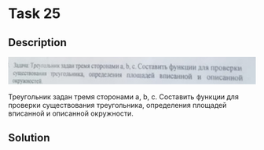# Task 25

## Description

![Description](25_description.png)

Треугольник задан тремя сторонами а, b, с. Составить функции для проверки существования треугольника, определения площадей вписанной и описанной окружности.

## Solution

```C++

```
